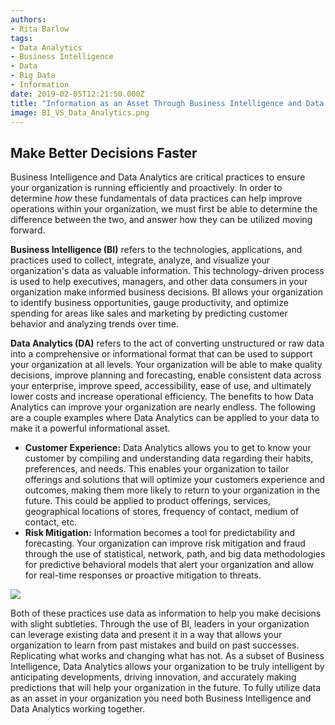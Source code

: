 ```yaml
---
authors:
- Rita Barlow
tags:
- Data Analytics
- Business Intelligence
- Data 
- Big Data 
- Information 
date: 2019-02-05T12:21:50.000Z
title: "Information as an Asset Through Business Intelligence and Data Analytics"
image: BI_VS_Data_Analytics.png
---
```

## Make Better Decisions Faster

Business Intelligence and Data Analytics are critical practices to ensure your organization is running efficiently and proactively. In order to determine _how_ these fundamentals of data practices can help improve operations within your organization, we must first be able to determine the difference between the two, and answer how they can be utilized moving forward.

**Business Intelligence (BI)** refers to the technologies, applications, and practices used to collect, integrate, analyze, and visualize your organization&#39;s data as valuable information.  This technology-driven process is used to help executives, managers, and other data consumers in your organization make informed business decisions. BI allows your organization to identify business opportunities, gauge productivity, and optimize spending for areas like sales and marketing by predicting customer behavior and analyzing trends over time.

**Data Analytics (DA)** refers to the act of converting unstructured or raw data into a comprehensive or informational format that can be used to support your organization at all levels. Your organization will be able to make quality decisions, improve planning and forecasting, enable consistent data across your enterprise, improve speed, accessibility, ease of use, and ultimately lower costs and increase operational efficiency. The benefits to how Data Analytics can improve your organization are nearly endless. The following are a couple examples where Data Analytics can be applied to your data to make it a powerful informational asset.

- **Customer Experience:** Data Analytics allows you to get to know your customer by compiling and understanding data regarding their habits, preferences, and needs. This enables your organization to tailor offerings and solutions that will optimize your customers experience and outcomes, making them more likely to return to your organization in the future. This could be applied to product offerings, services, geographical locations of stores, frequency of contact, medium of contact, etc.
- **Risk Mitigation:** Information becomes a tool for predictability and forecasting. Your organization can improve risk mitigation and fraud through the use of statistical, network, path, and big data methodologies for predictive behavioral models that alert your organization and allow for real-time responses or proactive mitigation to threats.

![](https://github.com/ritabarlow/blog-usa/blob/master/images/2019/01/BI_VS_Data_Analytics.png) 

Both of these practices use data as information to help you make decisions with slight subtleties. Through the use of BI, leaders in your organization can leverage existing data and present it in a way that allows your organization to learn from past mistakes and build on past successes. Replicating what works and changing what has not. As a subset of Business Intelligence, Data Analytics allows your organization to be truly intelligent by anticipating developments, driving innovation, and accurately making predictions that will help your organization in the future. To fully utilize data as an asset in your organization you need both Business Intelligence and Data Analytics working together.
